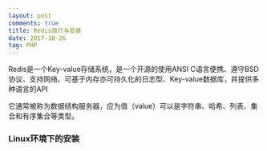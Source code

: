 ```yaml
---
layout: post
comments: true
title: Redis简介与安装
date: 2017-10-26
tag: PHP
---
```


Redis是一个Key-value存储系统，是一个开源的使用ANSI C语言便携、遵守BSD协议、支持网络、可基于内存亦可持久化的日志型、Key-value数据库，并提供多种语言的API


它通常被称为数据结构服务器，应为值（value）可以是字符串、哈希、列表、集合和有序集合等类型。

### Linux环境下的安装


